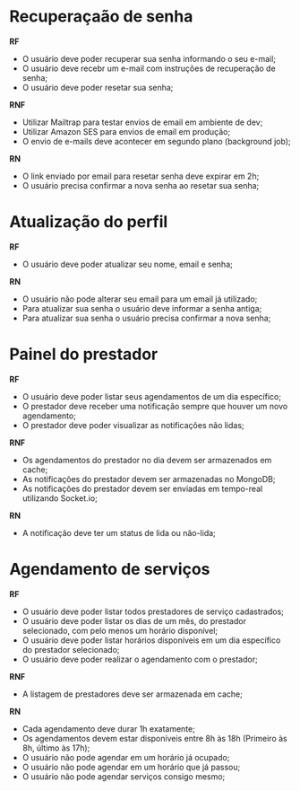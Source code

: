 # Recuperaçaão de senha

**RF**

[//]: # (requisitos funcionais são as funcionalidades daquela feature, o que o usuário espera que o sistema faça)

- O usuário deve poder recuperar sua senha informando o seu e-mail;
- O usuário deve recebr um e-mail com instruções de recuperação de senha;
- O usuário deve poder resetar sua senha;

**RNF**

[//]: # (requisitos não funcionais estão relacionados às decisões técnicas da aplicação, o usuário não sabe com qual tecnologia foi implementada)

- Utilizar Mailtrap para testar envios de email em ambiente de dev;
- Utilizar Amazon SES para envios de email em produção;
- O envio de e-mails deve acontecer em segundo plano (background job);

**RN**

[//]: # (regras de negócio definem como uma funcionalidade deve ser implementada seguindo as políticas da empresa)

- O link enviado por email para resetar senha deve expirar em 2h;
- O usuário precisa confirmar a nova senha ao resetar sua senha;

# Atualização do perfil

**RF**

- O usuário deve poder atualizar seu nome, email e senha;

**RN**

- O usuário não pode alterar seu email para um email já utilizado;
- Para atualizar sua senha o usuário deve informar a senha antiga;
- Para atualizar sua senha o usuário precisa confirmar a nova senha;

# Painel do prestador

**RF**

- O usuário deve poder listar seus agendamentos de um dia específico;
- O prestador deve receber uma notificação sempre que houver um novo agendamento;
- O prestador deve poder visualizar as notificações não lidas;

**RNF**

- Os agendamentos do prestador no dia devem ser armazenados em cache;
- As notificações do prestador devem ser armazenadas no MongoDB;
- As notificações do prestador devem ser enviadas em tempo-real utilizando Socket.io;

**RN**

- A notificação deve ter um status de lida ou não-lida;

# Agendamento de serviços

**RF**

- O usuário deve poder listar todos prestadores de serviço cadastrados;
- O usuário deve poder listar os dias de um mês, do prestador selecionado, com pelo menos um horário disponível;
- O usuário deve poder listar horários disponíveis em um dia específico do prestador selecionado;
- O usuário deve poder realizar o agendamento com o prestador;

**RNF**

- A listagem de prestadores deve ser armazenada em cache;

**RN**

- Cada agendamento deve durar 1h exatamente;
- Os agendamentos devem estar disponíveis entre 8h às 18h (Primeiro às 8h, último às 17h);
- O usuário não pode agendar em um horário já ocupado;
- O usuário não pode agendar em um horário que já passou;
- O usuário não pode agendar serviços consigo mesmo;
